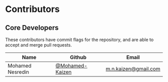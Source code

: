 Contributors
============

Core Developers
---------------

These contributors have commit flags for the repository,
and are able to accept and merge pull requests.


| Name                           | Github                                 | Email                        |
| ----                           | ------                                 | -----                        |
| Mohamed Nesredin               | [@Mohamed-Kaizen]                      | [m.n.kaizen@gmail.com]()     |



[@Mohamed-Kaizen]: https://github.com/Mohamed-Kaizen
